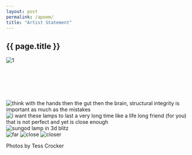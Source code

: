 ```yaml
---
layout: post
permalink: /apoem/
title: "Artist Statement"
---
```

<section class="section fadeup">

  <h2>{{ page.title }}</h2>

  <div class="col-1-1" style="margin-bottom: 100px;">
    <img src="/assets/images/apoem/IMG_8766_2.jpg" alt="1"/>
  </div>

  <div class="col-1-1 blackbg">
      <div class="col-2-3">
        <img src="/assets/images/apoem/IMG_8766.jpg" alt="think with the hands then the gut then the brain, structural integrity is important as much as the mistakes"/>
      </div>
      <div class="col-1-1">
        <img src="/assets/images/apoem/IMG_8559.JPG" alt="i want these lamps to last a very long time like a life long friend (for you) that is not perfect and yet is close enough"/>
      </div>
      <div class="col-2-3">
        <img src="/assets/images/apoem/IMG_8765.jpg" alt="sungod lamp in 3d blitz"/>
      </div>
      <div class="col-1-3">
        <img src="/assets/images/apoem/IMG_8263.JPG" alt="far"/>
        <img src="/assets/images/apoem/IMG_8262.jpg" alt="close"/>
        <img src="/assets/images/apoem/IMG_8264.JPG" alt="closer"/>
        <p>Photos by Tess Crocker</p>
      </div>
  </div>

</section>
